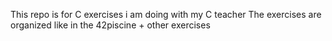 This repo is for C exercises i am doing with my C teacher
The exercises are organized like in the 42piscine + other exercises 

